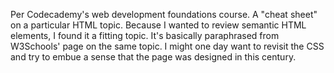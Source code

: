 Per Codecademy's web development foundations course. 
A "cheat sheet" on a particular HTML topic. Because I wanted to review semantic HTML elements, I found it a fitting topic. It's basically paraphrased from W3Schools' page on the same topic. 
I might one day want to revisit the CSS and try to embue a sense that the page was designed in this century.

